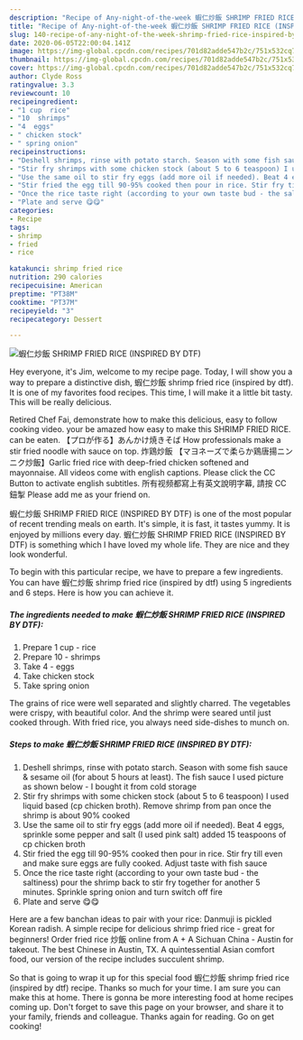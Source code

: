 ```yaml
---
description: "Recipe of Any-night-of-the-week 蝦仁炒飯 SHRIMP FRIED RICE (INSPIRED BY DTF)"
title: "Recipe of Any-night-of-the-week 蝦仁炒飯 SHRIMP FRIED RICE (INSPIRED BY DTF)"
slug: 140-recipe-of-any-night-of-the-week-shrimp-fried-rice-inspired-by-dtf
date: 2020-06-05T22:00:04.141Z
image: https://img-global.cpcdn.com/recipes/701d82adde547b2c/751x532cq70/蝦仁炒飯-shrimp-fried-rice-inspired-by-dtf-recipe-main-photo.jpg
thumbnail: https://img-global.cpcdn.com/recipes/701d82adde547b2c/751x532cq70/蝦仁炒飯-shrimp-fried-rice-inspired-by-dtf-recipe-main-photo.jpg
cover: https://img-global.cpcdn.com/recipes/701d82adde547b2c/751x532cq70/蝦仁炒飯-shrimp-fried-rice-inspired-by-dtf-recipe-main-photo.jpg
author: Clyde Ross
ratingvalue: 3.3
reviewcount: 10
recipeingredient:
- "1 cup  rice"
- "10  shrimps"
- "4  eggs"
- " chicken stock"
- " spring onion"
recipeinstructions:
- "Deshell shrimps, rinse with potato starch. Season with some fish sauce &amp; sesame oil (for about 5 hours at least). The fish sauce I used picture as shown below - I bought it from cold storage"
- "Stir fry shrimps with some chicken stock (about 5 to 6 teaspoon) I used liquid based (cp chicken broth). Remove shrimp from pan once the shrimp is about 90% cooked"
- "Use the same oil to stir fry eggs (add more oil if needed). Beat 4 eggs, sprinkle some pepper and salt (I used pink salt) added 15 teaspoons of cp chicken broth"
- "Stir fried the egg till 90-95% cooked then pour in rice. Stir fry till even and make sure eggs are fully cooked. Adjust taste with fish sauce"
- "Once the rice taste right (according to your own taste bud - the saltiness) pour the shrimp back to stir fry together for another 5 minutes. Sprinkle spring onion and turn switch off fire"
- "Plate and serve 😋😋"
categories:
- Recipe
tags:
- shrimp
- fried
- rice

katakunci: shrimp fried rice 
nutrition: 290 calories
recipecuisine: American
preptime: "PT38M"
cooktime: "PT37M"
recipeyield: "3"
recipecategory: Dessert

---
```



![蝦仁炒飯 SHRIMP FRIED RICE (INSPIRED BY DTF)](https://img-global.cpcdn.com/recipes/701d82adde547b2c/751x532cq70/蝦仁炒飯-shrimp-fried-rice-inspired-by-dtf-recipe-main-photo.jpg)

Hey everyone, it's Jim, welcome to my recipe page. Today, I will show you a way to prepare a distinctive dish, 蝦仁炒飯 shrimp fried rice (inspired by dtf). It is one of my favorites food recipes. This time, I will make it a little bit tasty. This will be really delicious.

Retired Chef Fai, demonstrate how to make this delicious, easy to follow cooking video. your be amazed how easy to make this SHRIMP FRIED RICE. can be eaten. 【プロが作る】あんかけ焼きそば How professionals make a stir fried noodle with sauce on top. 炸鶏炒飯 【マヨネーズで柔らか鶏唐揚ニンニク炒飯】Garlic fried rice with deep-fried chicken softened and mayonnaise. All videos come with english captions. Please click the CC Button to activate english subtitles. 所有视频都寫上有英文說明字幕, 請按 CC 鈕掣 Please add me as your friend on.

蝦仁炒飯 SHRIMP FRIED RICE (INSPIRED BY DTF) is one of the most popular of recent trending meals on earth. It's simple, it is fast, it tastes yummy. It is enjoyed by millions every day. 蝦仁炒飯 SHRIMP FRIED RICE (INSPIRED BY DTF) is something which I have loved my whole life. They are nice and they look wonderful.


To begin with this particular recipe, we have to prepare a few ingredients. You can have 蝦仁炒飯 shrimp fried rice (inspired by dtf) using 5 ingredients and 6 steps. Here is how you can achieve it.

<!--inarticleads1-->

##### The ingredients needed to make 蝦仁炒飯 SHRIMP FRIED RICE (INSPIRED BY DTF):

1. Prepare 1 cup - rice
1. Prepare 10 - shrimps
1. Take 4 - eggs
1. Take  chicken stock
1. Take  spring onion


The grains of rice were well separated and slightly charred. The vegetables were crispy, with beautiful color. And the shrimp were seared until just cooked through. With fried rice, you always need side-dishes to munch on. 

<!--inarticleads2-->

##### Steps to make 蝦仁炒飯 SHRIMP FRIED RICE (INSPIRED BY DTF):

1. Deshell shrimps, rinse with potato starch. Season with some fish sauce &amp; sesame oil (for about 5 hours at least). The fish sauce I used picture as shown below - I bought it from cold storage
1. Stir fry shrimps with some chicken stock (about 5 to 6 teaspoon) I used liquid based (cp chicken broth). Remove shrimp from pan once the shrimp is about 90% cooked
1. Use the same oil to stir fry eggs (add more oil if needed). Beat 4 eggs, sprinkle some pepper and salt (I used pink salt) added 15 teaspoons of cp chicken broth
1. Stir fried the egg till 90-95% cooked then pour in rice. Stir fry till even and make sure eggs are fully cooked. Adjust taste with fish sauce
1. Once the rice taste right (according to your own taste bud - the saltiness) pour the shrimp back to stir fry together for another 5 minutes. Sprinkle spring onion and turn switch off fire
1. Plate and serve 😋😋


Here are a few banchan ideas to pair with your rice: Danmuji is pickled Korean radish. A simple recipe for delicious shrimp fried rice - great for beginners! Order fried rice 炒飯 online from A + A Sichuan China - Austin for takeout. The best Chinese in Austin, TX. A quintessential Asian comfort food, our version of the recipe includes succulent shrimp. 

So that is going to wrap it up for this special food 蝦仁炒飯 shrimp fried rice (inspired by dtf) recipe. Thanks so much for your time. I am sure you can make this at home. There is gonna be more interesting food at home recipes coming up. Don't forget to save this page on your browser, and share it to your family, friends and colleague. Thanks again for reading. Go on get cooking!
